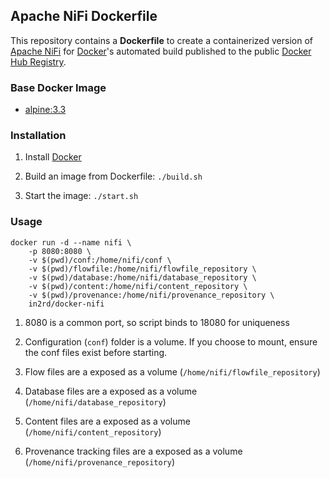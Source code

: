 ## Apache NiFi Dockerfile


This repository contains a **Dockerfile** to create a containerized version of [Apache NiFi](https://nifi.apache.org/) for [Docker](https://www.docker.com/)'s automated build published to the public [Docker Hub Registry](https://registry.hub.docker.com/).


### Base Docker Image

* [alpine:3.3](https://hub.docker.com/_/alpine/)


### Installation

1. Install [Docker](https://www.docker.com/)

2. Build an image from Dockerfile: `./build.sh`

3. Start the image: `./start.sh`


### Usage

    docker run -d --name nifi \
        -p 8080:8080 \
        -v $(pwd)/conf:/home/nifi/conf \
        -v $(pwd)/flowfile:/home/nifi/flowfile_repository \
        -v $(pwd)/database:/home/nifi/database_repository \
        -v $(pwd)/content:/home/nifi/content_repository \
        -v $(pwd)/provenance:/home/nifi/provenance_repository \
        in2rd/docker-nifi

1. 8080 is a common port, so script binds to 18080 for uniqueness

2. Configuration (`conf`) folder is a volume. If you choose to mount, ensure the conf files exist before starting.

3. Flow files are a exposed as a volume (`/home/nifi/flowfile_repository`)

4. Database files are a exposed as a volume (`/home/nifi/database_repository`)

5. Content files are a exposed as a volume (`/home/nifi/content_repository`)

6. Provenance tracking files are a exposed as a volume (`/home/nifi/provenance_repository`)
